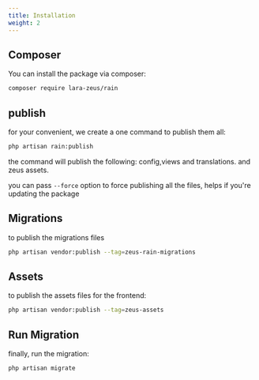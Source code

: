 ```yaml
---
title: Installation
weight: 2
---
```


## Composer

You can install the package via composer:

```bash
composer require lara-zeus/rain
```

## publish
for your convenient, we create a one command to publish them all:

```bash
php artisan rain:publish
```

the command will publish the following: config,views and translations.
and zeus assets.

you can pass `--force` option to force publishing all the files, helps if you're updating the package

## Migrations
to publish the migrations files

```bash
php artisan vendor:publish --tag=zeus-rain-migrations
```

## Assets

to publish the assets files for the frontend:

```bash
php artisan vendor:publish --tag=zeus-assets
```

## Run Migration

finally, run the migration:

```bash
php artisan migrate
```
